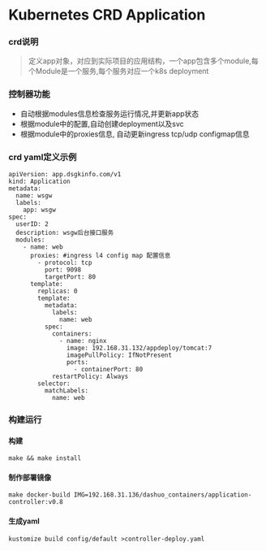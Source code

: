 # Kubernetes CRD Application
### crd说明
> 定义app对象，对应到实际项目的应用结构，一个app包含多个module,每个Module是一个服务,每个服务对应一个k8s deployment
### 控制器功能
- 自动根据modules信息检查服务运行情况,并更新app状态
- 根据module中的配置,自动创建deployment以及svc
- 根据module中的proxies信息, 自动更新ingress tcp/udp configmap信息

### crd yaml定义示例
```
apiVersion: app.dsgkinfo.com/v1
kind: Application
metadata:
  name: wsgw
  labels:
    app: wsgw
spec:
  userID: 2
  description: wsgw后台接口服务
  modules:
    - name: web
      proxies: #ingress l4 config map 配置信息
        - protocol: tcp
          port: 9098
          targetPort: 80
      template:
        replicas: 0
        template:
          metadata:
            labels:
              name: web
          spec:
            containers:
              - name: nginx
                image: 192.168.31.132/appdeploy/tomcat:7
                imagePullPolicy: IfNotPresent
                ports:
                  - containerPort: 80
            restartPolicy: Always
        selector:
          matchLabels:
            name: web
```
### 构建运行
#### 构建
```
make && make install
```

#### 制作部署镜像
```
make docker-build IMG=192.168.31.136/dashuo_containers/application-controller:v0.8
```

#### 生成yaml
```
kustomize build config/default >controller-deploy.yaml
```
